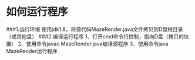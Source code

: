 # 如何运行程序
###1.运行环境
使用jdk1.8，将源代码MazeRender.java文件拷贝到D盘根目录（或其他盘）
###2.编译运行程序
1、打开cmd命令行控制，指向D盘（拷贝的位置）
2、使用命令javac MazeRender.java编译源程序
3、使用命令java MazeRender运行程序
